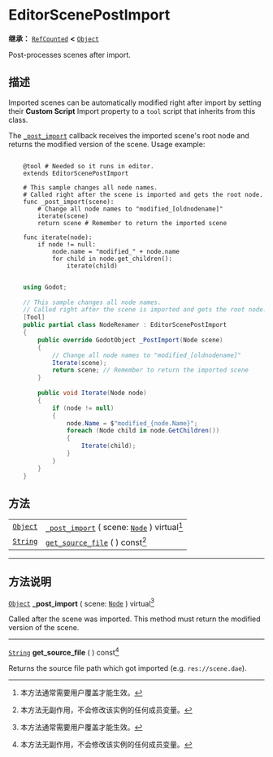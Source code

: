 <!-- ⚠ 请勿编辑本文件 ⚠ -->
<!-- 本文档使用脚本从 WeDot 引擎源码仓库生成。 -->
<!-- 生成脚本：https://github.com/WeDot-Engine/WeDot/tree/4.3/doc/tools/make_md.py； -->
<!-- 原文件：https://github.com/WeDot-Engine/WeDot/tree/4.3/doc/classes/EditorScenePostImport.xml。 -->

<div id="_class_editorscenepostimport"></div>

# EditorScenePostImport

**继承：** [`RefCounted`](class_refcounted.md) **<** [`Object`](class_object.md)

Post-processes scenes after import.

## 描述

Imported scenes can be automatically modified right after import by setting their **Custom Script** Import property to a `tool` script that inherits from this class.

The [`_post_import`](class_editorscenepostimport.md#class_editorscenepostimport_private_method__post_import) callback receives the imported scene's root node and returns the modified version of the scene. Usage example:



```gdscript

    @tool # Needed so it runs in editor.
    extends EditorScenePostImport
    
    # This sample changes all node names.
    # Called right after the scene is imported and gets the root node.
    func _post_import(scene):
        # Change all node names to "modified_[oldnodename]"
        iterate(scene)
        return scene # Remember to return the imported scene
    
    func iterate(node):
        if node != null:
            node.name = "modified_" + node.name
            for child in node.get_children():
                iterate(child)
```

```csharp

    using Godot;
    
    // This sample changes all node names.
    // Called right after the scene is imported and gets the root node.
    [Tool]
    public partial class NodeRenamer : EditorScenePostImport
    {
        public override GodotObject _PostImport(Node scene)
        {
            // Change all node names to "modified_[oldnodename]"
            Iterate(scene);
            return scene; // Remember to return the imported scene
        }
    
        public void Iterate(Node node)
        {
            if (node != null)
            {
                node.Name = $"modified_{node.Name}";
                foreach (Node child in node.GetChildren())
                {
                    Iterate(child);
                }
            }
        }
    }
```







## 方法

|||
|:-:|:--|
| [`Object`](class_object.md) | [`_post_import`](class_editorscenepostimport.md#class_editorscenepostimport_private_method__post_import) ( scene: [`Node`](class_node.md) ) virtual[^virtual] |
| [`String`](class_string.md) | [`get_source_file`](class_editorscenepostimport.md#class_editorscenepostimport_method_get_source_file) ( ) const[^const]                                      |

<!-- rst-class:: classref-section-separator -->

---

## 方法说明

<div id="_class_editorscenepostimport_private_method__post_import"></div>

[`Object`](class_object.md) **_post_import** ( scene: [`Node`](class_node.md) ) virtual[^virtual]<div id="class_editorscenepostimport_private_method__post_import"></div>

Called after the scene was imported. This method must return the modified version of the scene.

<!-- rst-class:: classref-item-separator -->

---

<div id="_class_editorscenepostimport_method_get_source_file"></div>

[`String`](class_string.md) **get_source_file** ( ) const[^const]<div id="class_editorscenepostimport_method_get_source_file"></div>

Returns the source file path which got imported (e.g. `res://scene.dae`).

[^virtual]: 本方法通常需要用户覆盖才能生效。
[^const]: 本方法无副作用，不会修改该实例的任何成员变量。
[^vararg]: 本方法除了能接受在此处描述的参数外，还能够继续接受任意数量的参数。
[^constructor]: 本方法用于构造某个类型。
[^static]: 调用本方法无需实例，可直接使用类名进行调用。
[^operator]: 本方法描述的是使用本类型作为左操作数的有效运算符。
[^bitfield]: 这个值是由下列位标志构成位掩码的整数。
[^void]: 无返回值。
